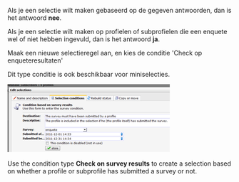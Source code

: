 Als je een selectie wilt maken gebaseerd op de gegeven antwoorden, dan
is het antwoord **nee**.

Als je een selectie wilt maken op profielen of subprofielen die een
enquete wel of niet hebben ingevuld, dan is het antwoord **ja**.

Maak een nieuwe selectieregel aan, en kies de conditie 'Check op
enqueteresultaten'

Dit type conditie is ook beschikbaar voor miniselecties.

![Survey selection](../images/surveyselection.png)

Use the condition type **Check on survey results** to create a selection
based on whether a profile or subprofile has submitted a survey or not.

